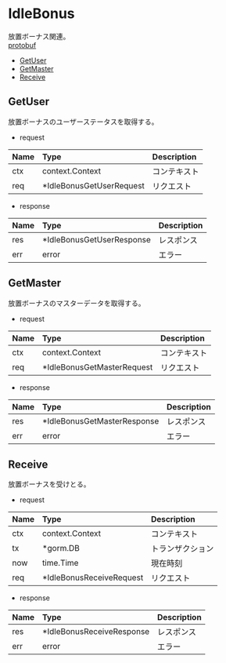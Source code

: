 # IdleBonus
放置ボーナス関連。  
[protobuf](https://github.com/game-core/gocrafter/tree/main/docs/proto/api/game/idleBonus)  

- [GetUser](https://github.com/game-core/gocrafter/blob/main/docs/md/function/idleBonus.md#GetUser)
- [GetMaster](https://github.com/game-core/gocrafter/blob/main/docs/md/function/idleBonus.md#GetMaster)
- [Receive](https://github.com/game-core/gocrafter/blob/main/docs/md/function/idleBonus.md#Receive)

## GetUser
放置ボーナスのユーザーステータスを取得する。
- request

| Name | Type | Description |
| :--- | :--- | :--- |
| ctx | context.Context | コンテキスト |
| req | *IdleBonusGetUserRequest | リクエスト |

- response

| Name | Type | Description |
| :--- | :--- | :--- |
| res | *IdleBonusGetUserResponse | レスポンス |
| err | error | エラー |

## GetMaster
放置ボーナスのマスターデータを取得する。
- request

| Name | Type | Description |
| :--- | :--- | :--- |
| ctx | context.Context | コンテキスト |
| req | *IdleBonusGetMasterRequest | リクエスト |

- response

| Name | Type | Description |
| :--- | :--- | :--- |
| res | *IdleBonusGetMasterResponse | レスポンス |
| err | error | エラー |

## Receive
放置ボーナスを受けとる。
- request

| Name | Type | Description |
| :--- | :--- | :--- |
| ctx | context.Context | コンテキスト |
| tx | *gorm.DB | トランザクション |
| now | time.Time | 現在時刻 |
| req | *IdleBonusReceiveRequest | リクエスト |

- response

| Name | Type | Description |
| :--- | :--- | :--- |
| res | *IdleBonusReceiveResponse | レスポンス |
| err | error | エラー |
